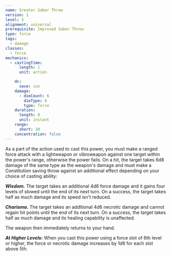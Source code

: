 ```yaml
---
name: Greater Saber Throw
version: 1
level: 5
alignment: universal
prerequisite: Improved Saber Throw
type: force
tags:
  - damage
classes:
  - force
mechanics:
  - castingTime:
      length: 1
      unit: action

    dc:
      save: con
    damage:
      - dieCount: 6
        dieType: 8
        type: force
    duration:
      length: 0
      unit: instant
    range:
      short: 30
    concentration: false
---
```

As a part of the action used to cast this power, you must make a ranged force attack with a lightweapon or vibroweapon against one target within the power's range, otherwise the power fails. On a hit, the target takes 6d8 damage of the same type as the weapon's damage and must make a Constitution saving throw against an additional effect depending on your choice of casting ability:

***Wisdom.*** The target takes an additional 4d6 force damage and it gains four levels of slowed until the end of its next turn. On a success, the target takes half as much damage and its speed isn't reduced.

***Charisma.*** The target takes an additional 4d6 necrotic damage and cannot regain hit points until the end of its next turn. On a success, the target takes half as much damage and its healing capability is unaffected.

The weapon then immediately returns to your hand.

***__At Higher Levels__:*** When you cast this power using a force slot of 6th level or higher, the force or necrotic damage increases by 1d6 for each slot above 5th.
    